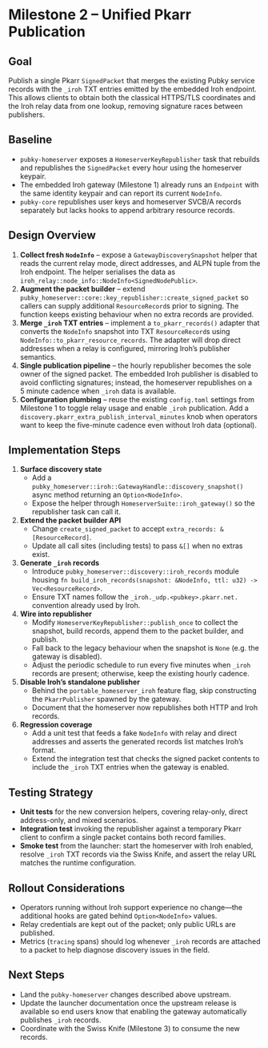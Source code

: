 # Milestone 2 – Unified Pkarr Publication

## Goal

Publish a single Pkarr `SignedPacket` that merges the existing Pubky service
records with the `_iroh` TXT entries emitted by the embedded Iroh endpoint.
This allows clients to obtain both the classical HTTPS/TLS coordinates and the
Iroh relay data from one lookup, removing signature races between publishers.

## Baseline

- `pubky-homeserver` exposes a `HomeserverKeyRepublisher` task that rebuilds and
  republishes the `SignedPacket` every hour using the homeserver keypair.
- The embedded Iroh gateway (Milestone 1) already runs an `Endpoint` with the
  same identity keypair and can report its current `NodeInfo`.
- `pubky-core` republishes user keys and homeserver SVCB/A records separately
  but lacks hooks to append arbitrary resource records.

## Design Overview

1. **Collect fresh `NodeInfo`** – expose a `GatewayDiscoverySnapshot` helper that
   reads the current relay mode, direct addresses, and ALPN tuple from the Iroh
   endpoint. The helper serialises the data as
   `iroh_relay::node_info::NodeInfo<SignedNodePublic>`.
2. **Augment the packet builder** – extend
   `pubky_homeserver::core::key_republisher::create_signed_packet` so callers can
   supply additional `ResourceRecord`s prior to signing. The function keeps
   existing behaviour when no extra records are provided.
3. **Merge `_iroh` TXT entries** – implement a `to_pkarr_records()` adapter that
   converts the `NodeInfo` snapshot into TXT `ResourceRecord`s using
   `NodeInfo::to_pkarr_resource_records`. The adapter will drop direct addresses
   when a relay is configured, mirroring Iroh’s publisher semantics.
4. **Single publication pipeline** – the hourly republisher becomes the sole
   owner of the signed packet. The embedded Iroh publisher is disabled to avoid
   conflicting signatures; instead, the homeserver republishes on a 5 minute
   cadence when `_iroh` data is available.
5. **Configuration plumbing** – reuse the existing `config.toml` settings from
   Milestone 1 to toggle relay usage and enable `_iroh` publication. Add a
   `discovery.pkarr_extra_publish_interval_minutes` knob when operators want to
   keep the five-minute cadence even without Iroh data (optional).

## Implementation Steps

1. **Surface discovery state**
   - Add a `pubky_homeserver::iroh::GatewayHandle::discovery_snapshot()` async
     method returning an `Option<NodeInfo>`.
   - Expose the helper through `HomeserverSuite::iroh_gateway()` so the
     republisher task can call it.
2. **Extend the packet builder API**
   - Change `create_signed_packet` to accept `extra_records: &[ResourceRecord]`.
   - Update all call sites (including tests) to pass `&[]` when no extras exist.
3. **Generate `_iroh` records**
   - Introduce `pubky_homeserver::discovery::iroh_records` module housing
     `fn build_iroh_records(snapshot: &NodeInfo, ttl: u32) -> Vec<ResourceRecord>`.
   - Ensure TXT names follow the `_iroh._udp.<pubkey>.pkarr.net.` convention
     already used by Iroh.
4. **Wire into republisher**
   - Modify `HomeserverKeyRepublisher::publish_once` to collect the snapshot,
     build records, append them to the packet builder, and publish.
   - Fall back to the legacy behaviour when the snapshot is `None` (e.g. the
     gateway is disabled).
   - Adjust the periodic schedule to run every five minutes when `_iroh` records
     are present; otherwise, keep the existing hourly cadence.
5. **Disable Iroh’s standalone publisher**
   - Behind the `portable_homeserver_iroh` feature flag, skip constructing the
     `PkarrPublisher` spawned by the gateway.
   - Document that the homeserver now republishes both HTTP and Iroh records.
6. **Regression coverage**
   - Add a unit test that feeds a fake `NodeInfo` with relay and direct
     addresses and asserts the generated records list matches Iroh’s format.
   - Extend the integration test that checks the signed packet contents to
     include the `_iroh` TXT entries when the gateway is enabled.

## Testing Strategy

- **Unit tests** for the new conversion helpers, covering relay-only, direct
  address-only, and mixed scenarios.
- **Integration test** invoking the republisher against a temporary Pkarr
  client to confirm a single packet contains both record families.
- **Smoke test** from the launcher: start the homeserver with Iroh enabled,
  resolve `_iroh` TXT records via the Swiss Knife, and assert the relay URL
  matches the runtime configuration.

## Rollout Considerations

- Operators running without Iroh support experience no change—the additional
  hooks are gated behind `Option<NodeInfo>` values.
- Relay credentials are kept out of the packet; only public URLs are published.
- Metrics (`tracing` spans) should log whenever `_iroh` records are attached to a
  packet to help diagnose discovery issues in the field.

## Next Steps

- Land the `pubky-homeserver` changes described above upstream.
- Update the launcher documentation once the upstream release is available so
  end users know that enabling the gateway automatically publishes `_iroh`
  records.
- Coordinate with the Swiss Knife (Milestone 3) to consume the new records.

